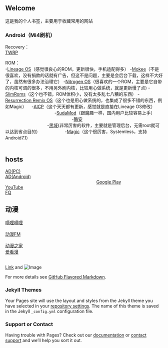 ## Welcome 

这是我的个人书签，主要用于收藏常用的网站

### Android（Mi4刷机）

Recovery：                                                                                                                                                                                                                                            
[TWRP](https://twrp.me/)

ROM：                                                                                                                                                                                                                                  
-[Lineage OS](https://download.lineageos.org/)（感觉很良心的ROM，更新很快，手机适配得多）
-[Mokee](https://download.mokeedev.com/)（不是很喜欢，没有捐款的话就有广告，但这不是问题，主要是会后台下载，这样不大好了，虽然有很多办法治理它）
-[Nitrogen OS](https://sourceforge.net/projects/nitrogen-project/)（很喜欢的一个ROM，主要是它自带的内核可调的很多，不用另外刷内核，比较用心做系统，就是更新慢了点)
-[SlimRoms](https://slimroms.org/)（这个也不错，ROM体积小，没有太多乱七八糟的东西） 
-[Resurrection Remix OS](http://www.resurrectionremix.com/)（这个也是用心做系统的，也集成了很多不错的东西，例如Magic）    
-[AICP](http://dwnld.aicp-rom.com/)（这个天天都有更新，感觉就是直接在Lineage OS修改）                                              
-[SudaMod](http://sudamod.download/)（跟魔趣一样，国内用户比较容易上手）                                                           
-[酷安](https://apkcool.com/)                                                                                                   
-[黑域](https://piebridge.me/br/)(非常厉害的软件，主要就是管理后台，无需root就可以达到省点目的）                   
-[Magic]()（这个很厉害，Systemless，支持Android7.1）                                                                                                                                                                                                                

## hosts
                                                                                                                                 
[AD(PC)](https://raw.githubusercontent.com/vokins/yhosts/master/hosts.txt)                                                                                                                                                                                       
[AD(Android)](https://raw.githubusercontent.com/vokins/yhosts/master/hosts)                                                                                                                                                                                     
[Google Play](https://raw.githubusercontent.com/sy618/hosts/master/p)                                                                                                                                                                                           
[YouTube](https://raw.githubusercontent.com/sy618/hosts/master/y)                                                                                                                                                                                               
[FQ](https://raw.githubusercontent.com/racaljk/hosts/master/hosts)                                                                                                                                                                                               

## 动漫

[嘀哩嘀哩](http://www.dilidili.wang/)                                                                                                                                                                                                                            
[动漫FM](http://www.dongman.fm/)                                                                                                                                                                                                                                 
[动漫之家](http://manhua.dmzj.com/)                                                                                                                                                                                                                              
[爱看漫](http://www.ikanman.com/)                                                                                                                                                                                                                                

[Link](url) and ![Image](src)

For more details see [GitHub Flavored Markdown](https://guides.github.com/features/mastering-markdown/).

### Jekyll Themes

Your Pages site will use the layout and styles from the Jekyll theme you have selected in your [repository settings](https://github.com/chstarme/chstar/settings). The name of this theme is saved in the Jekyll `_config.yml` configuration file.

### Support or Contact

Having trouble with Pages? Check out our [documentation](https://help.github.com/categories/github-pages-basics/) or [contact support](https://github.com/contact) and we’ll help you sort it out.
